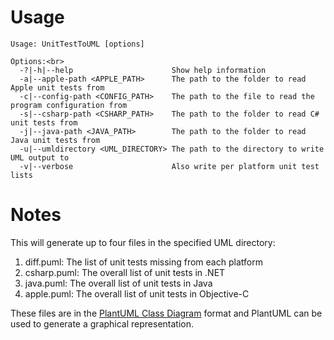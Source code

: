 # Usage

    Usage: UnitTestToUML [options]
 
    Options:<br>
      -?|-h|--help                      Show help information
      -a|--apple-path <APPLE_PATH>      The path to the folder to read Apple unit tests from
      -c|--config-path <CONFIG_PATH>    The path to the file to read the program configuration from
      -s|--csharp-path <CSHARP_PATH>    The path to the folder to read C# unit tests from
      -j|--java-path <JAVA_PATH>        The path to the folder to read Java unit tests from
      -u|--umldirectory <UML_DIRECTORY> The path to the directory to write UML output to
      -v|--verbose                      Also write per platform unit test lists
  
# Notes

This will generate up to four files in the specified UML directory:

1. diff.puml: The list of unit tests missing from each platform
2. csharp.puml: The overall list of unit tests in .NET
3. java.puml: The overall list of unit tests in Java
4. apple.puml: The overall list of unit tests in Objective-C

These files are in the [PlantUML Class Diagram](http://plantuml.com/class-diagram) format and PlantUML can be used to generate a graphical representation.
